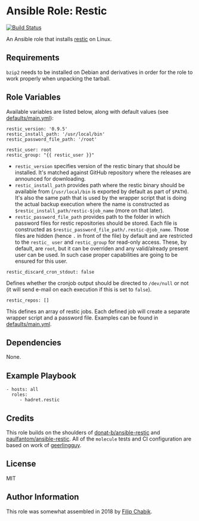 Ansible Role: Restic
====================

[![Build Status](https://travis-ci.com/hadret/ansible-role-restic.svg?branch=master)](https://travis-ci.com/hadret/ansible-role-restic)

An Ansible role that installs [restic](https://restic.net) on Linux.

Requirements
------------

`bzip2` needs to be installed on Debian and derivatives in order for the role
to work properly when unpacking the tarball.

Role Variables
--------------

Available variables are listed below, along with default values (see
[defaults/main.yml](defaults/main.yml)):

```
restic_version: '0.9.5'
restic_install_path: '/usr/local/bin'
restic_password_file_path: '/root'

restic_user: root
restic_group: "{{ restic_user }}"
```

* `restic_version` specifies version of the restic binary that should be
installed. It's matched against GitHub repository where the releases are
announced for downloading.
* `restic_install_path` provides path where the restic
binary should be available from (`/usr/local/bin` is exported by
default as part of `$PATH`). It's also the same path that is used by the
wrapper script that is doing the actual backup execution where the name is
constructed as `$restic_install_path/restic-$job_name` (more on that later).
* `restic_password_file_path` provides path to the folder in which password
files for restic repositories should be stored. Each file is constructed as
`$restic_password_file_path/.restic-@job_name`. Those files are hidden (hence
`.` in front of the file) by default and are restricted to the `restic_ user`
and `restic_group` for read-only access. These, by default, are `root`, but it
can be overriden and any valid/already present user can be used. In such case
proper capabilities are going to be ensured for this user.

```
restic_discard_cron_stdout: false
```

Defines whether the cronjob output should be directed to `/dev/null` or not
(it will send e-mail on each execution if this is set to `false`).

```
restic_repos: []
```

This defines an array of restic jobs. Each defined job will create a separate
wrapper script and a password file. Examples can be found in
[defaults/main.yml](defaults/main.yml).

Dependencies
------------

None.

Example Playbook
----------------

```
- hosts: all
  roles:
     - hadret.restic
```

Credits
-------

This role builds on the shoulders of
[donat-b/ansible-restic](https://github.com/donat-b/ansible-restic) and
[paulfantom/ansible-restic](https://github.com/paulfantom/ansible-restic). All
of the `molecule` tests and CI configuration are based on work of
[geerlingguy](https://github.com/geerlingguy).

License
-------

MIT

Author Information
------------------

This role was somewhat assembled in 2018 by [Filip Chabik](https://chabik.com).
